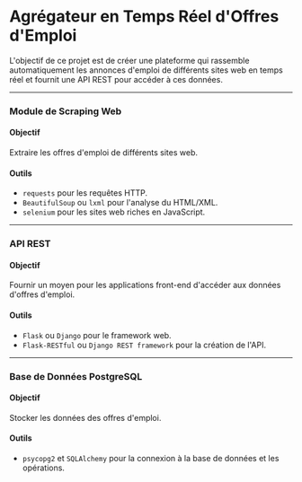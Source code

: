 # Agrégateur en Temps Réel d'Offres d'Emploi

L'objectif de ce projet est de créer une plateforme qui rassemble automatiquement les annonces d'emploi de différents sites web en temps réel et fournit une API REST pour accéder à ces données.

---
### Module de Scraping Web

#### Objectif

Extraire les offres d'emploi de différents sites web.

#### Outils

- `requests` pour les requêtes HTTP.
- `BeautifulSoup` ou `lxml` pour l'analyse du HTML/XML.
- `selenium` pour les sites web riches en JavaScript.

---
### API REST

#### Objectif

Fournir un moyen pour les applications front-end d'accéder aux données d'offres d'emploi.

#### Outils

- `Flask` ou `Django` pour le framework web.
- `Flask-RESTful` ou `Django REST framework` pour la création de l'API.

---
### Base de Données PostgreSQL

#### Objectif

Stocker les données des offres d'emploi.

#### Outils

- `psycopg2` et `SQLAlchemy` pour la connexion à la base de données et les opérations.
